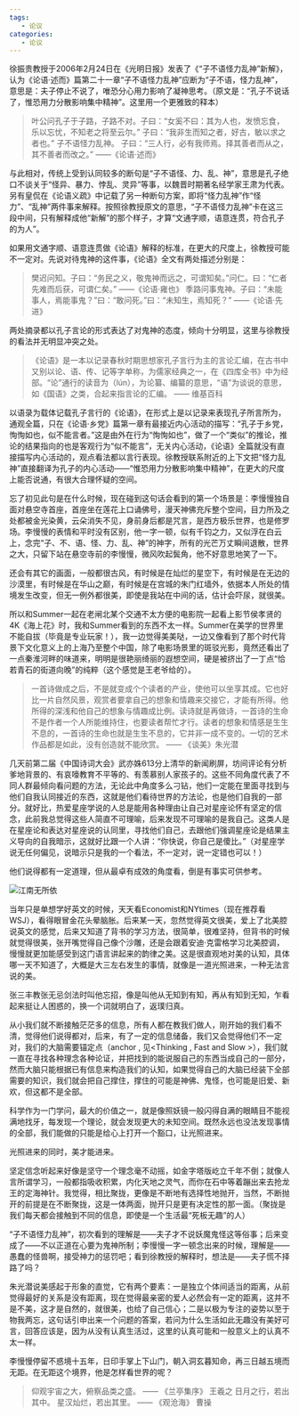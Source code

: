 ```yaml
---
tags:
   - 论议
categories:
   - 论议
---
```



徐振贵教授于2006年2月24日在《光明日报》发表了《“子不语怪力乱神”新解》，认为《论语·述而》篇第二十一章“子不语怪力乱神”应断为“子不语，怪力乱神”，意思是：夫子停止不说了，唯恐分心用力影响了凝神思考。（原文是：“孔子不说话了，惟恐用力分散影响集中精神”。这里用一个更雅致的释本）

> 叶公问孔子于子路，子路不对。子曰：“女奚不曰：其为人也，发愤忘食，乐以忘忧，不知老之将至云尔。”
子曰：“我非生而知之者，好古，敏以求之者也。”
子不语怪力乱神。
子曰：“三人行，必有我师焉。择其善者而从之，其不善者而改之。”
                                                         ——《论语·述而》

与此相对，传统上受到认同较多的断句是“子不语怪、力、乱、神”，意思是孔子绝口不谈关于“怪异、暴力、悖乱、灵异”等事，以魏晋时期著名经学家王肃为代表。另有皇侃在《论语义疏》中记载了另一种断句方案，即将“怪力乱神”作“怪力”、“乱神”两件事来解释。按照徐教授原文的意思，“子不语怪力乱神”卡在这三段中间，只有解释成他“新解”的那个样子，才算“文通字顺，语意连贯，符合孔子的为人”。

如果用文通字顺、语意连贯做《论语》解释的标准，在更大的尺度上，徐教授可能不一定对。先说对待鬼神的这件事，《论语》全文有两处描述分别是：

> 樊迟问知。子曰：“务民之义，敬鬼神而远之，可谓知矣。”问仁。曰：“仁者先难而后获，可谓仁矣。”                                                                                                                                          ——《论语·雍也》
> 季路问事鬼神。子曰：“未能事人，焉能事鬼？”曰：“敢问死。”曰：“未知生，焉知死？”
                                                            ——《论语·先进》

两处摘录都以孔子言论的形式表达了对鬼神的态度，倾向十分明显，这里与徐教授的看法并无明显冲突之处。

> 《论语》是一本以记录春秋时期思想家孔子言行为主的言论汇编，在古书中又别以论、语、传、记等字单称，为儒家经典之一，在《四库全书》中为经部。“论”通行的读音为（lún），为论纂、编纂的意思，“语”为谈说的意思，如《国语》之类，合起来指言论的汇编。
                                                            —— 维基百科

以语录为载体记载孔子言行的《论语》，在形式上是以记录来表现孔子所言所为，通观全篇，只在《论语·乡党》篇第一章有最接近内心活动的描写：“孔子于乡党，恂恂如也，似不能言者。”这是由外在行为“恂恂如也”，做了一个“类似”的推论，推论的结果指向的也是客观行为“似不能言”，无关内心活动，《论语》全篇就没有直接描写内心活动的，观点看法都以言行表现。徐教授联系附近的上下文把“怪力乱神”直接翻译为孔子的内心活动——“惟恐用力分散影响集中精神”，在更大的尺度上能否说通，有很大合理怀疑的空间。

忘了初见此句是在什么时候，现在碰到这句话会看到的第一个场景是：李慢慢独自面对悬空寺首座，首座坐在莲花上口诵佛号，漫天神佛充斥整个空间，目力所及之处都被金光染黄，云朵消失不见，身前身后都是咒言，是西方极乐世界，也是修罗场。李慢慢的表情和平时没有区别，他一字一顿，似有千钧之力，又似浮在白云上，念完“子、不、语、怪、力、乱、神”的神字，所有的光芒万丈瞬间退散，世界之大，只留下站在悬空寺前的李慢慢，微风吹起鬓角，他不好意思地笑了一下。

还会有其它的画面，一般都很古风，有时候是在灿烂的星空下，有时候是在无边的沙漠里，有时候是在华山之巅，有时候是在宫城的朱门红墙外，依据本人所处的情境发生改变，但无一例外都很美，即使是我站在中间的话，估计会吓尿，就很美。

所以和Summer一起在老闸北某个交通不太方便的电影院一起看上影节侯孝贤的4K《海上花》时，我和Summer看到的东西不太一样。Summer在美学的世界里不能自拔（毕竟是专业玩家！），我一边觉得美美哒，一边又像看到了那个时代背景下文化意义上的上海乃至整个中国，除了电影场景里的斑驳光影，竟然还看出了一点秦淮河畔的味道来，明明是很艳丽绮丽的遐想空间，硬是被挤出了一丁点“恰若青石的街道向晚”的纯粹（这个感觉是王老爷给的）。

> 一首诗做成之后，不是就变成个个读者的产业，使他可以坐享其成。它也好比一片自然风景，观赏者要拿自己的想象和情趣来交接它，才能有所得。他所得的深浅和他自己的想象与情趣成比例。读诗就是再做诗，一首诗的生命不是作者一个人所能维持住，也要读者帮忙才行。读者的想象和情感是生生不息的，一首诗的生命也就是生生不息的，它并非一成不变的。一切的艺术作品都是如此，没有创造就不能欣赏。
                                                         —— 《谈美》朱光潜

几天前第二届《中国诗词大会》武亦姝613分上清华的新闻刷屏，坊间评论有分析爹地背景的、有哀嚎教育不平等的、有羡慕别人家孩子的。这些不同角度代表了不同人群最倾向看问题的方法，无论此中角度多么刁钻，他们一定能在里面寻找到与他们自我认同接近的东西，这就是他们看待世界的方法论，也是他们自我的一部分。就好比，热爱星座学说的人总是能用各种理由让自己对星座论怀有坚定的信念，此前我总觉得这些人简直不可理喻，后来发现不可理喻的是我自己。这类人是在星座论和表达对星座说的认同里，寻找他们自己，去跟他们强调星座论是结果主义导向的自我暗示，这就好比跟一个人讲：“你快说，你自己是傻比。”（对星座学说无任何偏见，说暗示只是我的一个看法，不一定对，说一定错也可以！）

他们说得都有一定道理，但从最卓有成效的角度看，倒是有事实可供参考。

![江南无所依](https://mmbiz.qpic.cn/mmbiz_jpg/bypX8Kn7Q9lODRO2ZIwRB85vuC4MoaHeYiaVdC9ZlcnQrFibwT4A2lSRbS8SXibeIHCvumSHwSnWaickVtxZhwZtsQ/640?wx_fmt=jpeg&tp=webp&wxfrom=5&wx_lazy=1&wx_co=1)

当年只是单想学好英文的时候，天天看Economist和NYtimes（现在推荐看WSJ），看得眼冒金花头晕脑胀。后来某一天，忽然觉得英文很美，爱上了北美腔说英文的感觉，后来又知道了背书的学习方法，很简单，很难坚持，但背书的时候就觉得很美，张开嘴觉得自己像个沙雕，还是会跟着安迪·克雷格学习北美腔调，慢慢就更加能感受到这门语言讲起来的韵律之美。这是很直观地对美的认知，具体哪一天不知道了，大概是大三左右发生的事情，就像是一道光照进来，一种无法言说的美。

张三丰教张无忌剑法时叫他忘招，像是叫他从无知到有知，再从有知到无知，乍看起来挺让人困惑的，换一个词就明白了，返璞归真。

从小我们就不断接触茫茫多的信息，所有人都在教我们做人，刚开始的我们看不清，觉得他们说得都对，后来，有了一定的信息储备，我们又会觉得他们不一定对，我们的大脑需要锚定点（anchor , 见<Thinking , Fast and Slow >），我们就一直在寻找各种理念各种论证，并把找到的能说服自己的东西当成自己的一部分，然而大脑只能根据已有信息来构造我们的认知，如果觉得自己的大脑已经装下全部需要的知识，我们就会把自己撑住，撑住的可能是神佛、鬼怪，也可能是旧爱、新欢，但这都不是全部。

科学作为一门学问，最大的价值之一，就是像照妖镜一般闪得自满的眼睛目不能视满地找牙，每发现一个理论，就会发现更大的未知空间。既然永远也没法发现事情的全部，我们能做的只能是给心上打开一个豁口，让光照进来。

光照进来的同时，美才能进来。

坚定信念听起来好像是坚守一个理念毫不动摇，如金字塔版屹立千年不倒；就像人言所谓学习，一般都指吸收积累，内化天地之灵气，而你在石中等着蹦出来去抢龙王的定海神针。我觉得，相比聚拢，更像是不断地有选择性地抛开，当然，不断抛开的前提是在不断聚拢，这是一体两面，抛开只是更有决定性的那一面。（聚拢是我们每天都会接触到不同的信息，即使是一个生活最“死板无趣”的人）

“子不语怪力乱神”，初次看到的理解是——夫子才不说妖魔鬼怪这等俗事；后来变成了——不以正道在心要为鬼神所制；李慢慢一字一顿念出来的时候，理解是——愚蠢的怪兽啊，接受神力的惩罚吧；看到徐教授的解释时，想法是——夫子慌不择路了吗？

朱光潜说美感起于形象的直觉，它有两个要素：一是独立个体间适当的距离，从前觉得最好的关系是没有距离，现在觉得最亲密的爱人必然会有一定的距离，这并不是不美，这才是自然的，就很美，也给了自己信心；二是以极为专注的姿势以至于物我两忘，这句话引申出来一个问题的答案，若问为什么生活如此无趣没有美好可言，回答应该是，因为从没有认真生活过，这里的认真可能和一般意义上的认真不太一样。

李慢慢停留不惑境十五年，日印手掌上下山门，朝入洞玄暮知命，再三日越五境而无距。在无距这个境界，他是怎样看世界的呢？

> 仰观宇宙之大，俯察品类之盛。
                                               —— 《兰亭集序》 王羲之
> 日月之行，若出其中。
  星汉灿烂，若出其里。
                                               —— 《观沧海》 曹操
